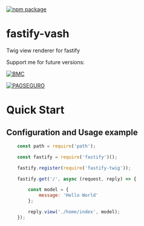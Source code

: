 [![npm package](https://nodei.co/npm/fastify-vash.png?downloads=true&downloadRank=true?maxAge=30)](https://nodei.co/npm/fastify-vash/)


# fastify-vash
Twig view renderer for fastify

Support me for future versions:

[![BMC](https://cdn.buymeacoffee.com/buttons/default-orange.png)](https://www.buymeacoffee.com/i2yBGw7)

[![PAGSEGURO](https://stc.pagseguro.uol.com.br/public/img/botoes/doacoes/209x48-doar-assina.gif)](https://pag.ae/7VxyJphKt)

<a name="quick-start"></a>Quick Start 
===================

<a name="configure"></a>Configuration and Usage example
--------------

```javascript
    const path = require('path');

    const fastify = require('fastify')();

    fastify.register(require('fastify-twig'));

    fastify.get('/', async (request, reply) => {

        const model = {
            message: 'Hello World'
        };

        reply.view('./home/index', model);
    });
```
